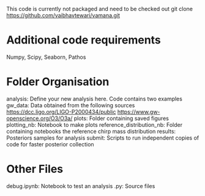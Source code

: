 This code is currently not packaged and need to be checked out
git clone https://github.com/vaibhavtewari/vamana.git

Additional code requirements
============================
Numpy, Scipy, Seaborn, Pathos

Folder Organisation
============================
analysis: Define your new analysis here. Code contains two examples
gw_data: Data obtained from the following sources
https://dcc.ligo.org/LIGO-P2000434/public
https://www.gw-openscience.org/O3/O3a/
plots: Folder containing saved figures
plotting_nb: Notebook to make plots
reference_distribution_nb: Folder containing notebooks the reference chirp mass distribution
results: Posteriors samples for analysis
submit: Scripts to run independent copies of code for faster posterior collection

Other Files
=============================
debug.ipynb: Notebook to test an analysis
.py: Source files